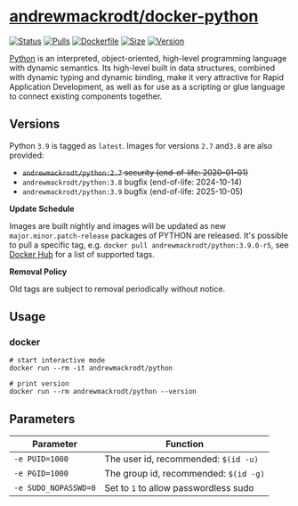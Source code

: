 # [andrewmackrodt/docker-python](https://github.com/andrewmackrodt/dockerfiles/tree/master/python)

[![Status](https://jenkins.mackrodt.io/buildStatus/icon?job=dockerfiles%2Fpython)][status]
[![Pulls](https://img.shields.io/docker/pulls/andrewmackrodt/python.svg)][pulls]
[![Dockerfile](https://img.shields.io/github/size/andrewmackrodt/dockerfiles/python/Dockerfile.svg?label=dockerfile)][dockerfile]
[![Size](https://img.shields.io/docker/image-size/andrewmackrodt/python)][size]
[![Version](https://img.shields.io/docker/v/andrewmackrodt/python)][version]

[status]: https://jenkins.mackrodt.io/job/dockerfiles/job/python/
[pulls]: https://hub.docker.com/r/andrewmackrodt/python
[dockerfile]: https://github.com/andrewmackrodt/dockerfiles/blob/master/python/Dockerfile
[size]: https://microbadger.com/images/andrewmackrodt/python
[version]: https://hub.docker.com/r/andrewmackrodt/python/tags

[Python](https://www.python.org/) is an interpreted, object-oriented, high-level
programming language with dynamic semantics. Its high-level built in data
structures, combined with dynamic typing and dynamic binding, make it very
attractive for Rapid Application Development, as well as for use as a scripting
or glue language to connect existing components together.

## Versions

Python `3.9` is tagged as `latest`. Images for versions `2.7` and`3.8` are also provided:

- <strike>`andrewmackrodt/python:2.7` security (end-of-life: 2020-01-01)</strike>
- `andrewmackrodt/python:3.8` bugfix (end-of-life: 2024-10-14)
- `andrewmackrodt/python:3.9` bugfix (end-of-life: 2025-10-05)

**Update Schedule**

Images are built nightly and images will be updated as new `major.minor.patch-release`
packages of PYTHON are released. It's possible to pull a specific tag, e.g.
`docker pull andrewmackrodt/python:3.9.0-r5`, see [Docker Hub][hub] for a list of
supported tags.

[hub]: https://hub.docker.com/r/andrewmackrodt/python/tags

**Removal Policy**

Old tags are subject to removal periodically without notice.

## Usage
<span data-message="dockerhub formatting fix"></span>
### docker

```
# start interactive mode
docker run --rm -it andrewmackrodt/python

# print version
docker run --rm andrewmackrodt/python --version
```

## Parameters

| Parameter | Function |
| --- | --- |
| `-e PUID=1000` | The user id, recommended: `$(id -u)` |
| `-e PGID=1000` | The group id, recommended: `$(id -g)` |
| `-e SUDO_NOPASSWD=0` | Set to `1` to allow passwordless sudo |
